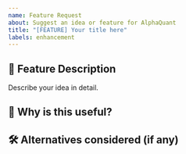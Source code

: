 ```yaml
---
name: Feature Request
about: Suggest an idea or feature for AlphaQuant
title: "[FEATURE] Your title here"
labels: enhancement
---
```


## 🎯 Feature Description

Describe your idea in detail.

## 🤔 Why is this useful?

## 🛠 Alternatives considered (if any)

